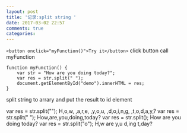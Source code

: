 ```yaml
---
layout: post
title: '记录:split string '
date: 2017-03-02 22:57
comments: true
categories: 
---
```

`<button onclick="myFunction()">Try it</button>`
click button call myFunction
```
function myFunction() {
    var str = "How are you doing today?";
    var res = str.split(" ");
    document.getElementById("demo").innerHTML = res;
}
```
split string to arrary and put the result to id element

var res = str.split("");             H,o,w, ,a,r,e, ,y,o,u, ,d,o,i,n,g, ,t,o,d,a,y,?
var res = str.split(" ");            How,are,you,doing,today?
var res = str.split();               How are you doing today?
var res = str.split("o");            H,w are y,u d,ing t,day?